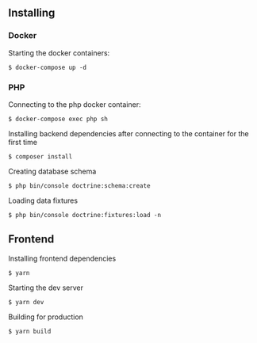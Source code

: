 ## Installing
### Docker
Starting the docker containers:
```shell
$ docker-compose up -d
```
### PHP
Connecting to the php docker container:
```shell
$ docker-compose exec php sh
```
Installing backend dependencies after connecting to the container for the first time
```shell
$ composer install
```
Creating database schema
```shell
$ php bin/console doctrine:schema:create
```
Loading data fixtures
```shell
$ php bin/console doctrine:fixtures:load -n
```
## Frontend
Installing frontend dependencies
```shell
$ yarn
```
Starting the dev server
```shell
$ yarn dev
```
Building for production
```shell
$ yarn build
```
